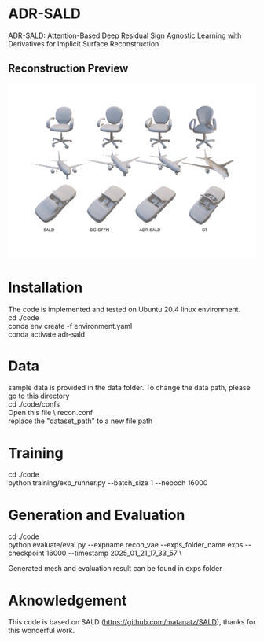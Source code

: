 # ADR-SALD
ADR-SALD: Attention-Based Deep Residual Sign Agnostic Learning with Derivatives for Implicit Surface Reconstruction 
## Reconstruction Preview
![plot](https://github.com/basher8488881/ADR-SALD/blob/main/shapenet_imgAll_1.png)
# Installation 
The code is implemented and tested on Ubuntu 20.4 linux environment.\
cd ./code \
conda env create -f environment.yaml \
conda activate adr-sald 
# Data 
sample data is provided in the data folder. To change the data path, please go to this directory \
cd ./code/confs \
Open this file \ 
recon.conf \
replace the "dataset_path" to a new file path
# Training 
cd ./code \
python training/exp_runner.py --batch_size 1 --nepoch 16000
# Generation and Evaluation
cd ./code \
python evaluate/eval.py --expname recon_vae --exps_folder_name exps --checkpoint 16000 --timestamp 2025_01_21_17_33_57 \

Generated mesh and evaluation result can be found in exps folder 

# Aknowledgement 
This code is based on SALD (https://github.com/matanatz/SALD), thanks for this wonderful work.
